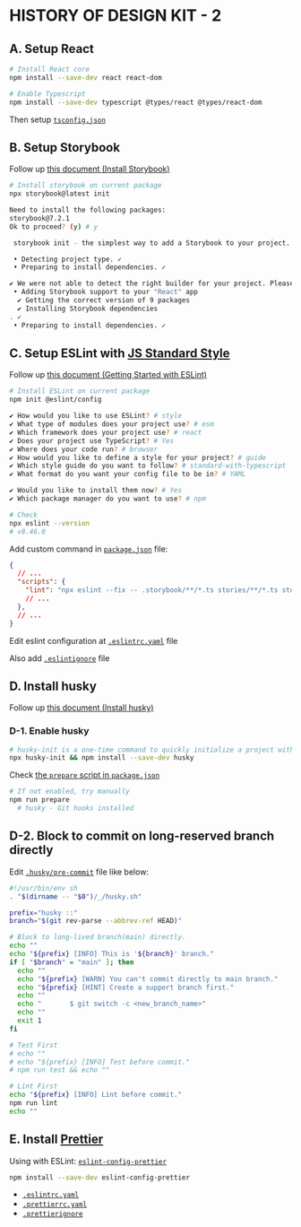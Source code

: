 # HISTORY OF DESIGN KIT - 2

## A. Setup React

```bash
# Install React core
npm install --save-dev react react-dom

# Enable Typescript
npm install --save-dev typescript @types/react @types/react-dom
```

Then setup [`tsconfig.json`](../tsconfig.json)

## B. Setup Storybook

Follow up [this document (Install Storybook)](https://storybook.js.org/docs/react/get-started/install)

```bash
# Install storybook on current package
npx storybook@latest init

Need to install the following packages:
storybook@7.2.1
Ok to proceed? (y) # y

 storybook init - the simplest way to add a Storybook to your project. 

 • Detecting project type. ✓
 • Preparing to install dependencies. ✓

✔ We were not able to detect the right builder for your project. Please select one: › # Webpack 5
 • Adding Storybook support to your "React" app
  ✔ Getting the correct version of 9 packages
  ✔ Installing Storybook dependencies
. ✓
 • Preparing to install dependencies. ✓
```

## C. Setup ESLint with [JS Standard Style](https://standardjs.com/index.html#install)

Follow up [this document (Getting Started with ESLint)](https://eslint.org/docs/latest/use/getting-started)

```bash
# Install ESLint on current package
npm init @eslint/config

✔ How would you like to use ESLint? # style
✔ What type of modules does your project use? # esm
✔ Which framework does your project use? # react
✔ Does your project use TypeScript? # Yes
✔ Where does your code run? # browser
✔ How would you like to define a style for your project? # guide
✔ Which style guide do you want to follow? # standard-with-typescript
✔ What format do you want your config file to be in? # YAML

✔ Would you like to install them now? # Yes
✔ Which package manager do you want to use? # npm

# Check
npx eslint --version
# v8.46.0
```

Add custom command in [`package.json`](../package.json) file:

```json
{
  // ...
  "scripts": {
    "lint": "npx eslint --fix -- .storybook/**/*.ts stories/**/*.ts stories/**/*.tsx",
    // ...
  },
  // ...
}
```

Edit eslint configuration at [`.eslintrc.yaml`](../.eslintrc.yaml) file

Also add [`.eslintignore`](../.eslintignore) file

## D. Install husky

Follow up [this document (Install husky)](https://typicode.github.io/husky/getting-started.html)

### D-1. Enable husky

```bash
# husky-init is a one-time command to quickly initialize a project with husky.
npx husky-init && npm install --save-dev husky
```

Check [the `prepare` script in `package.json`](./package.json#L6)

```bash
# If not enabled, try manually
npm run prepare
  # husky - Git hooks installed
```

## D-2. Block to commit on long-reserved branch directly

Edit [`.husky/pre-commit`](../.husky/pre-commit) file like below:

```bash
#!/usr/bin/env sh
. "$(dirname -- "$0")/_/husky.sh"

prefix="husky ::"
branch="$(git rev-parse --abbrev-ref HEAD)"

# Block to long-lived branch(main) directly.
echo ""
echo "${prefix} [INFO] This is '${branch}' branch."
if [ "$branch" = "main" ]; then
  echo ""
  echo "${prefix} [WARN] You can't commit directly to main branch."
  echo "${prefix} [HINT] Create a support branch first."
  echo ""
  echo "       $ git switch -c <new_branch_name>"
  echo ""
  exit 1
fi

# Test First
# echo ""
# echo "${prefix} [INFO] Test before commit."
# npm run test && echo ""

# Lint First
echo "${prefix} [INFO] Lint before commit."
npm run lint
echo ""
```

## E. Install [Prettier](https://prettier.io/docs/en/integrating-with-linters.html)

Using with ESLint: [`eslint-config-prettier`](https://github.com/prettier/eslint-config-prettier#readme)

```bash
npm install --save-dev eslint-config-prettier
```

- [`.eslintrc.yaml`](../.eslintrc.yaml#L19-L20)
- [`.prettierrc.yaml`](../.prettierrc.yaml)
- [`.prettierignore`](../.prettierignore)
